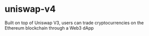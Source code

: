 # uniswap-v4
 Built on top of Uniswap V3, users can trade cryptocurrencies on the Ethereum blockchain through a Web3 dApp
